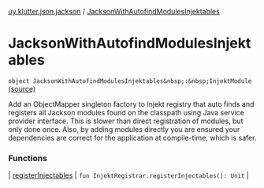 [uy.klutter.json.jackson](../index.md) / [JacksonWithAutofindModulesInjektables](.)


# JacksonWithAutofindModulesInjektables

`object JacksonWithAutofindModulesInjektables&nbsp;:&nbsp;InjektModule` [(source)](https://github.com/kohesive/klutter/blob/master/json-jackson-jdk6/src/main/kotlin/uy/klutter/json/jackson/Injektable.kt#L24)

Add an ObjectMapper singleton factory to Injekt registry that auto finds and registers all Jackson modules found on
the classpath using Java service provider interface.  This is slower than direct registration of modules, but only
done once.  Also, by adding modules directly you are ensured your dependencies are correct for the application at
compile-time, which is safer.




### Functions


| [registerInjectables](register-injectables.md) | `fun InjektRegistrar.registerInjectables(): Unit` |


